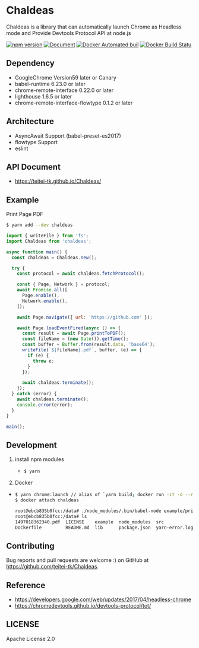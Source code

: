 # Chaldeas
Chaldeas is a library that can automatically launch Chrome as Headless mode and Provide Devtools Protocol API at node.js

[![npm version](https://badge.fury.io/js/chaldeas.svg)](https://badge.fury.io/js/chaldeas)
[![Document](https://teitei-tk.github.io/Chaldeas/badge.svg)](https://teitei-tk.github.io/Chaldeas/)
[![Docker Automated buil](https://img.shields.io/docker/automated/jrottenberg/ffmpeg.svg)](https://hub.docker.com/r/teitei/chaldeas/)
[![Docker Build Statu](https://img.shields.io/docker/build/jrottenberg/ffmpeg.svg)](https://hub.docker.com/r/teitei/chaldeas/)

## Dependency
* GoogleChrome Version59 later or Canary
* babel-runtime 6.23.0 or later
* chrome-remote-interface 0.22.0 or later
* lighthouse 1.6.5 or later
* chrome-remote-interface-flowtype 0.1.2 or later

## Architecture
* AsyncAwait Support (babel-preset-es2017)
* flowtype Support
* eslint

## API Document
* https://teitei-tk.github.io/Chaldeas/

## Example
Print Page PDF

```bash
$ yarn add --dev chaldeas
```

```JavaScript
import { writeFile } from 'fs';
import Chaldeas from 'chaldeas';

async function main() {
  const chaldeas = Chaldeas.new();

  try {
    const protocol = await chaldeas.fetchProtocol();

    const { Page, Network } = protocol;
    await Promise.all([
      Page.enable(),
      Network.enable(),
    ]);

    await Page.navigate({ url: 'https://github.com' });

    await Page.loadEventFired(async () => {
      const result = await Page.printToPDF();
      const fileName = (new Date()).getTime();
      const buffer = Buffer.from(result.data, 'base64');
      writeFile(`${fileName}.pdf`, buffer, (e) => {
        if (e) {
          throw e;
        }
      });

      await chaldeas.terminate();
    });
  } catch (error) {
    await chaldeas.terminate();
    console.error(error);
  }
}

main();
```

## Development
1. install npm modules
    * ```bash
      $ yarn
      ```
1. Docker
  * ```bash
    $ yarn chrome:launch // alias of `yarn build; docker run -it -d --rm --name chaldeas --shm-size=1024m --cap-add=SYS_ADMIN -v `pwd`:/data teitei/chaldeas;`
    $ docker attach chaldeas

    root@ebcb835b0fcc:/data# ./node_modules/.bin/babel-node example/printPdf.js
    root@ebcb835b0fcc:/data# ls
    1497018362340.pdf  LICENSE    example  node_modules  src             yarn.lock
    Dockerfile         README.md  lib      package.json  yarn-error.log
    ```

## Contributing
Bug reports and pull requests are welcome :) on GitHub at https://github.com/teitei-tk/Chaldeas.

## Reference
* https://developers.google.com/web/updates/2017/04/headless-chrome
* https://chromedevtools.github.io/devtools-protocol/tot/

## LICENSE
Apache License 2.0
